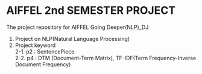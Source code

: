 # AIFFEL 2nd SEMESTER PROJECT
The project repository for AIFFEL Going Deeper(NLP)_DJ
1. Project on NLP(Natural Language Processing)
2. Project keyword<br>
  2-1. p2 : SentencePiece<br>
  2-2. p4 : DTM (Document-Term Matrix), TF-IDF(Term Frequency-Inverse Document Frequency)<br>
